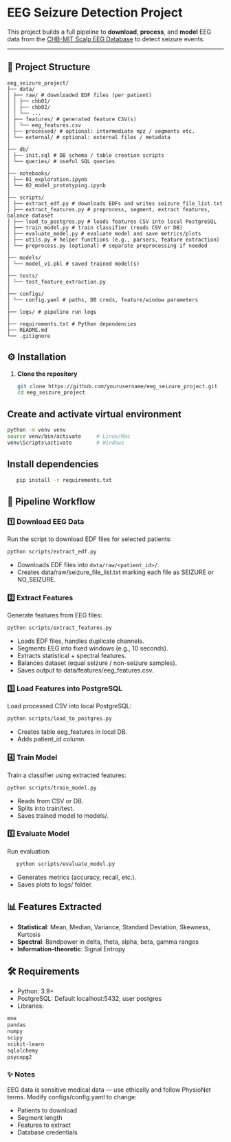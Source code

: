 # EEG Seizure Detection Project

This project builds a full pipeline to **download**, **process**, and **model** EEG data from the [CHB-MIT Scalp EEG Database](https://physionet.org/content/chbmit/1.0.0/) to detect seizure events.

---

## 📂 Project Structure
```
eeg_seizure_project/
├── data/
│ ├── raw/ # downloaded EDF files (per patient)
│ │ ├── chb01/
│ │ ├── chb02/
│ │ └── ...
│ ├── features/ # generated feature CSV(s)
│ │ └── eeg_features.csv
│ ├── processed/ # optional: intermediate npz / segments etc.
│ └── external/ # optional: external files / metadata
│
├── db/
│ ├── init.sql # DB schema / table creation scripts
│ └── queries/ # useful SQL queries
│
├── notebooks/
│ ├── 01_exploration.ipynb
│ └── 02_model_prototyping.ipynb
│
├── scripts/
│ ├── extract_edf.py # downloads EDFs and writes seizure_file_list.txt
│ ├── extract_features.py # preprocess, segment, extract features, balance dataset
│ ├── load_to_postgres.py # loads features CSV into local PostgreSQL
│ ├── train_model.py # train classifier (reads CSV or DB)
│ ├── evaluate_model.py # evaluate model and save metrics/plots
│ ├── utils.py # helper functions (e.g., parsers, feature extraction)
│ └── preprocess.py (optional) # separate preprocessing if needed
│
├── models/
│ └── model_v1.pkl # saved trained model(s)
│
├── tests/
│ └── test_feature_extraction.py
│
├── configs/
│ └── config.yaml # paths, DB creds, feature/window parameters
│
├── logs/ # pipeline run logs
│
├── requirements.txt # Python dependencies
├── README.md
└── .gitignore
```

## ⚙️ Installation

1. **Clone the repository**
   ```bash
   git clone https://github.com/yourusername/eeg_seizure_project.git
   cd eeg_seizure_project

## Create and activate virtual environment
   ```bash
   python -m venv venv
   source venv/bin/activate     # Linux/Mac
   venv\Scripts\activate        # Windows
   ```

## Install dependencies
   ```bash
      pip install -r requirements.txt
   ```


## 🚀 Pipeline Workflow

### 1️⃣ Download EEG Data
Run the script to download EDF files for selected patients:
```bash
python scripts/extract_edf.py
```
- Downloads EDF files into ```data/raw/<patient_id>/```.
- Creates data/raw/seizure_file_list.txt marking each file as SEIZURE or NO_SEIZURE.

### 2️⃣ Extract Features
Generate features from EEG files:
```bash
python scripts/extract_features.py
```
- Loads EDF files, handles duplicate channels.
- Segments EEG into fixed windows (e.g., 10 seconds).
- Extracts statistical + spectral features.
- Balances dataset (equal seizure / non-seizure samples).
- Saves output to data/features/eeg_features.csv.

### 3️⃣ Load Features into PostgreSQL
Load processed CSV into local PostgreSQL:
```bash
python scripts/load_to_postgres.py
```
- Creates table eeg_features in local DB.
- Adds patient_id column.

### 4️⃣ Train Model
Train a classifier using extracted features:
```bash
python scripts/train_model.py
```
- Reads from CSV or DB.
- Splits into train/test.
- Saves trained model to models/.

### 5️⃣ Evaluate Model
Run evaluation:
```bash
   python scripts/evaluate_model.py
```
- Generates metrics (accuracy, recall, etc.).
- Saves plots to logs/ folder.

## 📊 Features Extracted
- **Statistical**: Mean, Median, Variance, Standard Deviation, Skewness, Kurtosis
- **Spectral**: Bandpower in delta, theta, alpha, beta, gamma ranges
- **Information-theoretic**: Signal Entropy

## 🛠 Requirements
- Python: 3.9+
- PostgreSQL: Default localhost:5432, user postgres
- Libraries:
```bash 
mne
pandas
numpy
scipy
scikit-learn
sqlalchemy
psycopg2
```

### ✨ Notes
EEG data is sensitive medical data — use ethically and follow PhysioNet terms.
Modify configs/config.yaml to change:
- Patients to download
- Segment length
- Features to extract
- Database credentials

